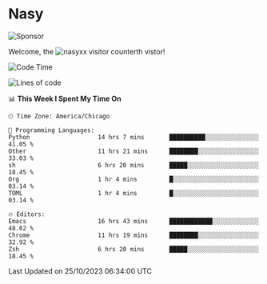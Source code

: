 # Nasy

<!--
<p align="center">
<img height="200" src="https://github-readme-stats.vercel.app/api?username=nasyxx&count_private=true&show_icons=true&theme=dracula&include_all_commits=true"/>
<img height="200" src="https://github-readme-stats.vercel.app/api/top-langs/?username=nasyxx&theme=dracula&hide=html,jupyter+notebook&count_private=true&show_icons=true"/>
</p>

  
----------------
-->

![Sponsor](https://img.shields.io/static/v1.svg?label=Sponsor&message=%E2%9D%A4&logo=GitHub&style=flat&color=pink)
 
Welcome, the ![nasyxx visitor counter](https://count.getloli.com/get/@nasyxx?theme=rule34)th vistor!
 
<!--START_SECTION:waka-->
![Code Time](http://img.shields.io/badge/Code%20Time-3%2C856%20hrs%203%20mins-blue)

![Lines of code](https://img.shields.io/badge/From%20Hello%20World%20I%27ve%20Written-6.3%20million%20lines%20of%20code-blue)

📊 **This Week I Spent My Time On** 

```text
🕑︎ Time Zone: America/Chicago

💬 Programming Languages: 
Python                   14 hrs 7 mins       ██████████░░░░░░░░░░░░░░░   41.05 % 
Other                    11 hrs 21 mins      ████████░░░░░░░░░░░░░░░░░   33.03 % 
sh                       6 hrs 20 mins       █████░░░░░░░░░░░░░░░░░░░░   18.45 % 
Org                      1 hr 4 mins         █░░░░░░░░░░░░░░░░░░░░░░░░   03.14 % 
TOML                     1 hr 4 mins         █░░░░░░░░░░░░░░░░░░░░░░░░   03.14 % 

🔥 Editors: 
Emacs                    16 hrs 43 mins      ████████████░░░░░░░░░░░░░   48.62 % 
Chrome                   11 hrs 19 mins      ████████░░░░░░░░░░░░░░░░░   32.92 % 
Zsh                      6 hrs 20 mins       █████░░░░░░░░░░░░░░░░░░░░   18.45 % 
```


 Last Updated on 25/10/2023 06:34:00 UTC
<!--END_SECTION:waka-->

<!-- ![visitors](https://visitor-badge.laobi.icu/badge?page_id=nasyxx.nasyxx) -->
